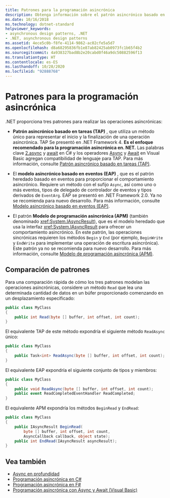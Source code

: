 ```yaml
---
title: Patrones para la programación asincrónica
description: Obtenga información sobre el patrón asincrónico basado en tareas (TAP), el patrón asincrónico basado en eventos (EAP) y el modelo de programación asincrónica (APM) en .NET.
ms.date: 10/16/2018
ms.technology: dotnet-standard
helpviewer_keywords:
- asynchronous design patterns, .NET
- .NET, asynchronous design patterns
ms.assetid: 4ece5c0b-f8fe-4114-9862-ac02cfe5a5d7
ms.openlocfilehash: d8a68295836fb1e87ab82425ab0973fc1b65f4b2
ms.sourcegitcommit: 4a938327bad8b2e20cabd0f46a9dc50882596f13
ms.translationtype: HT
ms.contentlocale: es-ES
ms.lasthandoff: 10/28/2020
ms.locfileid: "92888768"
---
```

# <a name="asynchronous-programming-patterns"></a>Patrones para la programación asincrónica

.NET proporciona tres patrones para realizar las operaciones asincrónicas:  

- **Patrón asincrónico basado en tareas (TAP)** , que utiliza un método único para representar el inicio y la finalización de una operación asincrónica. TAP Se presentó en .NET Framework 4. **Es el enfoque recomendado para la programación asincrónica en. NET.** Las palabras clave [2.async](../../csharp/language-reference/keywords/async.md) y [await](../../csharp/language-reference/operators/await.md) en C# y los operadores [Async](../../visual-basic/language-reference/modifiers/async.md) y [Await](../../visual-basic/language-reference/operators/await-operator.md) en Visual Basic agregan compatibilidad de lenguaje para TAP. Para más información, consulte [Patrón asincrónico basado en tareas (TAP)](task-based-asynchronous-pattern-tap.md).  

- El **modelo asincrónico basado en eventos (EAP)** , que es el patrón heredado basado en eventos para proporcionar el comportamiento asincrónico. Requiere un método con el sufijo `Async`, así como uno o más eventos, tipos de delegado de controlador de eventos y tipos derivados de `EventArg`. EAP se presentó en .NET Framework 2.0. Ya no se recomienda para nuevo desarrollo. Para más información, consulte [Modelo asincrónico basado en eventos (EAP)](event-based-asynchronous-pattern-eap.md).  

- El patrón **Modelo de programación asincrónica (APM)** (también denominado <xref:System.IAsyncResult>), que es el modelo heredado que usa la interfaz <xref:System.IAsyncResult> para ofrecer un comportamiento asincrónico. En este patrón, las operaciones sincrónicas requieren los métodos `Begin` y `End` (por ejemplo, `BeginWrite` y `EndWrite` para implementar una operación de escritura asincrónica). Este patrón ya no se recomienda para nuevo desarrollo. Para más información, consulte [Modelo de programación asincrónica (APM)](asynchronous-programming-model-apm.md).  
  
## <a name="comparison-of-patterns"></a>Comparación de patrones

Para una comparación rápida de cómo los tres patrones modelan las operaciones asincrónicas, considere un método `Read` que lea una determinada cantidad de datos en un búfer proporcionado comenzando en un desplazamiento especificado:  
  
```csharp  
public class MyClass  
{  
    public int Read(byte [] buffer, int offset, int count);  
}  
```  

El equivalente TAP de este método expondría el siguiente método `ReadAsync` único:  
  
```csharp
public class MyClass  
{  
    public Task<int> ReadAsync(byte [] buffer, int offset, int count);  
}  
```

El equivalente EAP expondría el siguiente conjunto de tipos y miembros:  
  
```csharp  
public class MyClass  
{  
    public void ReadAsync(byte [] buffer, int offset, int count);  
    public event ReadCompletedEventHandler ReadCompleted;  
}  
```  
  
El equivalente APM expondría los métodos `BeginRead` y `EndRead`:  
  
```csharp  
public class MyClass  
{  
    public IAsyncResult BeginRead(  
        byte [] buffer, int offset, int count,
        AsyncCallback callback, object state);  
    public int EndRead(IAsyncResult asyncResult);  
}  
```  

## <a name="see-also"></a>Vea también

- [Async en profundidad](../async-in-depth.md)
- [Programación asincrónica en C#](../../csharp/async.md)
- [Programación asincrónica en F#](../../fsharp/tutorials/asynchronous-and-concurrent-programming/async.md)
- [Programación asincrónica con Async y Await (Visual Basic)](../../visual-basic/programming-guide/concepts/async/index.md)
